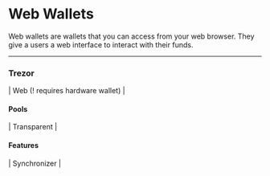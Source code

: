 # Web Wallets

Web wallets are wallets that you can access from your web browser. They give a users a web interface to interact with their funds.

---

### Trezor
| Web (! requires hardware wallet) |

#### Pools
| Transparent |

#### Features
| Synchronizer |
